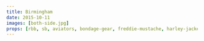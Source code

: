 ```yaml
---
title: Birmingham
date: 2015-10-11
images: [both-side.jpg]
props: [rbb, sb, aviators, bondage-gear, freddie-mustache, harley-jacket, black-teddie-mercury-hat, leather-chaps, motorcycle]
---
```

